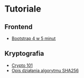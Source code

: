# Tutoriale

## Frontend

* [Bootstrap 4 w 5 minut](https://medium.freecodecamp.org/learn-bootstrap-4-in-5-minutes-da94728efe41)

## Kryptografia

* [Crypto 101](https://www.crypto101.io/)
* [Opis działania algorytmu SHA256](https://sha256algorithm.com/)
